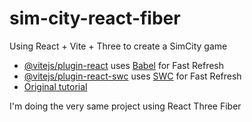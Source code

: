 # sim-city-react-fiber

Using React + Vite + Three to create a SimCity game 

- [@vitejs/plugin-react](https://github.com/vitejs/vite-plugin-react/blob/main/packages/plugin-react/README.md) uses [Babel](https://babeljs.io/) for Fast Refresh
- [@vitejs/plugin-react-swc](https://github.com/vitejs/vite-plugin-react-swc) uses [SWC](https://swc.rs/) for Fast Refresh
- [Original tutorial](https://www.youtube.com/playlist?list=PLtzt35QOXmkJ9unmoeA5gXHcscQHJVQpW)

I'm doing the very same project using React Three Fiber
